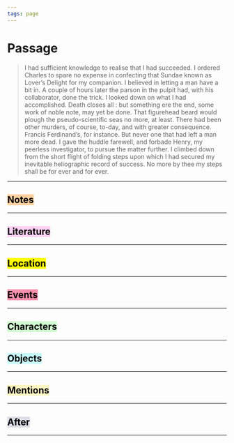 ```yaml
---
tags: page
---
```


# Passage
> I had sufficient knowledge to realise that I had succeeded. I ordered Charles to spare no expense in confecting that Sundae known as Lover’s Delight for my companion. I believed in letting a man have a bit in. A couple of hours later the parson in the pulpit had, with his collaborator, done the trick. I looked down on what I had accomplished. Death closes all : but something ere the end, some work of noble note, may yet be done. That figurehead beard would plough the pseudo-scientific seas no more, at least. There had been other murders, of course, to-day, and with greater consequence. Francis Ferdinand’s, for instance. But never one that had left a man more dead. I gave the huddle farewell, and forbade Henry, my peerless investigator, to pursue the matter further. I climbed down from the short flight of folding steps upon which I had secured my inevitable heliographic record of success. No more by thee my steps shall be for ever and for ever.
---
## <mark style="background: #FFB86CA6;">Notes</mark>
---

## <mark style="background: #FFB8EBA6;">Literature</mark>
---

## <mark class="hltr-purple">Location</mark>
---

## <mark style="background: #FF5582A6;">Events</mark>
---

## <mark style="background: #BBFABBA6;">Characters</mark>
---

## <mark style="background: #ABF7F7A6;">Objects</mark>
---

## <mark style="background: #FFF3A3A6;">Mentions</mark>
---

## <mark style="background: #CACFD9A6;">After</mark>
---